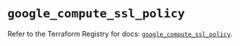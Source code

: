 # `google_compute_ssl_policy`

Refer to the Terraform Registry for docs: [`google_compute_ssl_policy`](https://registry.terraform.io/providers/hashicorp/google/6.11.0/docs/resources/compute_ssl_policy).
